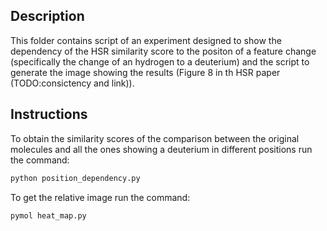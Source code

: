 ## Description

This folder contains script of an experiment designed to show the dependency of the HSR similarity score to the positon of a feature change (specifically the change of an hydrogen to a deuterium) and the script to generate the image showing the results (Figure 8 in th HSR paper (TODO:consictency and link)).


## Instructions

To obtain the similarity scores of the comparison between the original molecules and all the ones showing a deuterium in different positions run the command:

```bash
python position_dependency.py
```

To get the relative image run the command:


```bash
pymol heat_map.py
```
